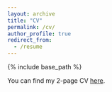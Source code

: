 ```yaml
---
layout: archive
title: "CV"
permalink: /cv/
author_profile: true
redirect_from:
  - /resume
---
```


{% include base_path %}

You can find my 2-page CV [here](https://drive.google.com/file/d/1eBXQfr06e6vS9AB_05rMVqwGeuR3Y0xT/view?usp=sharing).